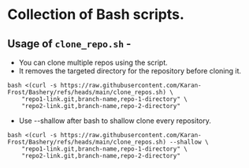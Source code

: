 # Collection of Bash scripts.

## Usage of `clone_repo.sh` -

- You can clone multiple repos using the script.
- It removes the targeted directory for the repository before cloning it.

```
bash <(curl -s https://raw.githubusercontent.com/Karan-Frost/Bashery/refs/heads/main/clone_repos.sh) \
    "repo1-link.git,branch-name,repo-1-directory" \
    "repo2-link.git,branch-name,repo-2-directory"
```

- Use --shallow after bash to shallow clone every repository.

```
bash <(curl -s https://raw.githubusercontent.com/Karan-Frost/Bashery/refs/heads/main/clone_repos.sh) --shallow \
    "repo1-link.git,branch-name,repo-1-directory" \
    "repo2-link.git,branch-name,repo-2-directory"
```
